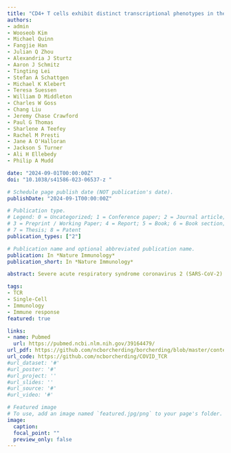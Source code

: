 ```yaml
---
title: "CD4+ T cells exhibit distinct transcriptional phenotypes in the lymph nodes and blood following mRNA vaccination in humans"
authors:
- admin
- Wooseob Kim
- Michael Quinn
- Fangjie Han
- Julian Q Zhou
- Alexandria J Sturtz
- Aaron J Schmitz
- Tingting Lei
- Stefan A Schattgen
- Michael K Klebert
- Teresa Suessen
- William D Middleton
- Charles W Goss
- Chang Liu
- Jeremy Chase Crawford
- Paul G Thomas
- Sharlene A Teefey
- Rachel M Presti
- Jane A O'Halloran
- Jackson S Turner
- Ali H Ellebedy
- Philip A Mudd

date: "2024-09-01T00:00:00Z"
doi: "10.1038/s41586-023-06537-z "

# Schedule page publish date (NOT publication's date).
publishDate: "2024-09-1T00:00:00Z"

# Publication type.
# Legend: 0 = Uncategorized; 1 = Conference paper; 2 = Journal article;
# 3 = Preprint / Working Paper; 4 = Report; 5 = Book; 6 = Book section;
# 7 = Thesis; 8 = Patent
publication_types: ["2"]

# Publication name and optional abbreviated publication name.
publication: In *Nature Immunology*
publication_short: In *Nature Immunology*

abstract: Severe acute respiratory syndrome coronavirus 2 (SARS-CoV-2) infection and mRNA vaccination induce robust CD4+ T cell responses. Using single-cell transcriptomics, here, we evaluated CD4+ T cells specific for the SARS-CoV-2 spike protein in the blood and draining lymph nodes (dLNs) of individuals 3 months and 6 months after vaccination with the BNT162b2 mRNA vaccine. We analyzed 1,277 spike-specific CD4+ T cells, including 238 defined using Trex, a deep learning-based reverse epitope mapping method to predict antigen specificity. Human dLN spike-specific CD4+ follicular helper T (TFH) cells exhibited heterogeneous phenotypes, including germinal center CD4+ TFH cells and CD4+IL-10+ TFH cells. Analysis of an independent cohort of SARS-CoV-2-infected individuals 3 months and 6 months after infection found spike-specific CD4+ T cell profiles in blood that were distinct from those detected in blood 3 months and 6 months after BNT162b2 vaccination. Our findings provide an atlas of human spike-specific CD4+ T cell transcriptional phenotypes in the dLNs and blood following SARS-CoV-2 vaccination or infection. 

tags:
- TCR
- Single-Cell
- Immunology
- Immune response
featured: true

links:
- name: Pubmed
  url: https://pubmed.ncbi.nlm.nih.gov/39164479/
url_pdf: https://github.com/ncborcherding/borcherding/blob/master/content/publication/borcherding2024CD4/borcherding2024CD4.pdf
url_code: https://github.com/ncborcherding/COVID_TCR
#url_dataset: '#'
#url_poster: '#'
#url_project: ''
#url_slides: ''
#url_source: '#'
#url_video: '#'

# Featured image
# To use, add an image named `featured.jpg/png` to your page's folder. 
image:
  caption: 
  focal_point: ""
  preview_only: false
---
```


